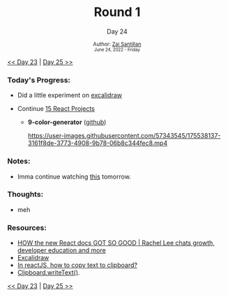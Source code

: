 <div align="center">
  <h1>Round 1</h1>
  <p>Day 24</p>
  <sub>
    Author: <a href="https://github.com/plskz" target="_blank">Zai Santillan</a>
    <br>
    <small>June 24, 2022 - Friday</small>
  </sub>
</div>

[<< Day 23](day023.md) | [Day 25 >>](day025.md)

### Today's Progress:

- Did a little experiment on [excalidraw](https://excalidraw.com)

- Continue [15 React Projects](https://youtu.be/a_7Z7C_JCyo)

  - **9-color-generator** ([github](https://github.com/plskz/react-projects))

    https://user-images.githubusercontent.com/57343545/175538137-3161f8de-3773-4908-9b78-06b8c344fec8.mp4

### Notes:

- Imma continue watching [this](https://youtu.be/Kbb9oOhoRkM) tomorrow.

### Thoughts:

- meh

### Resources:

- [HOW the new React docs GOT SO GOOD | Rachel Lee chats growth, developer education and more](https://youtu.be/Kbb9oOhoRkM)
- [Excalidraw](https://excalidraw.com)
- [In reactJS, how to copy text to clipboard?](https://stackoverflow.com/questions/39501289/in-reactjs-how-to-copy-text-to-clipboard)
- [Clipboard.writeText()](https://developer.mozilla.org/en-US/docs/Web/API/Clipboard/writeText).

[<< Day 23](day023.md) | [Day 25 >>](day025.md)
